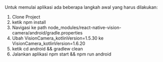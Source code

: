 Untuk memulai aplikasi ada beberapa langkah awal yang harus dilakukan:
1. Clone Project
2. ketik npm install
3. Navigasi ke path node_modules/react-native-vision-camera/android/gradle.properties
4. Ubah VisionCamera_kotlinVersion=1.5.30 ke VisionCamera_kotlinVersion=1.6.20
5. ketik cd android && gradlew clean
6. Jalankan aplikasi npm start && npm run android
